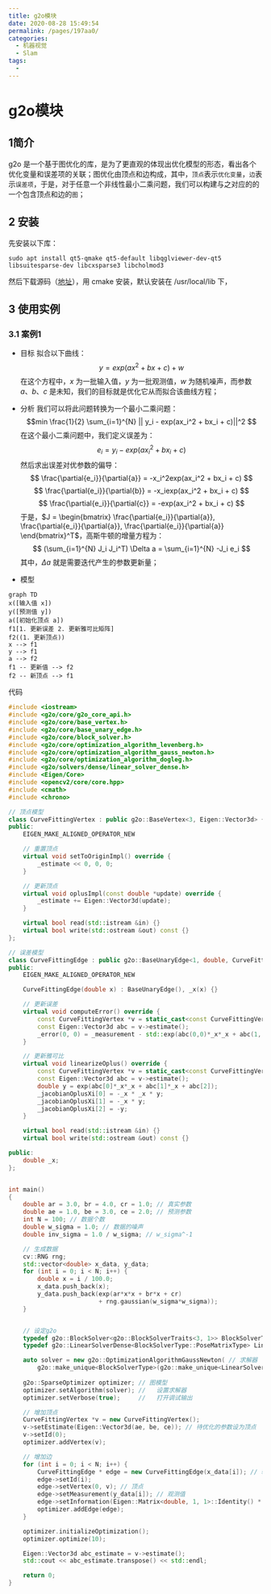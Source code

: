 ```yaml
---
title: g2o模块
date: 2020-08-28 15:49:54
permalink: /pages/197aa0/
categories: 
  - 机器视觉
  - Slam
tags: 
  - 
---
```

# g2o模块


## 1简介
g2o 是一个基于图优化的库，是为了更直观的体现出优化模型的形态，看出各个优化变量和误差项的关联；图优化由顶点和边构成，其中，`顶点`表示`优化变量`，`边`表示`误差项`，于是，对于任意一个非线性最小二乘问题，我们可以构建与之对应的的一个包含顶点和边的`图`；
## 2 安装
先安装以下库：
```shell
sudo apt install qt5-qmake qt5-default libqglviewer-dev-qt5 libsuitesparse-dev libcxsparse3 libcholmod3
```
然后下载源码（[地址](https://github.com/RainerKuemmerle/g2o)），用 cmake 安装，默认安装在 /usr/local/lib 下，
## 3 使用实例
### 3.1 案例1

- 目标
	拟合以下曲线：
    $$ y = exp(ax^2 + bx + c) + w $$
	在这个方程中，$x$ 为一批输入值，$y$ 为一批观测值，$w$ 为随机噪声，而参数 $a$、$b$、$c$ 是未知，我们的目标就是优化它从而拟合该曲线方程；
	
- 分析
	我们可以将此问题转换为一个最小二乘问题：
    $$min \frac{1}{2} \sum_{i=1}^{N} || y_i  - exp(ax_i^2 + bx_i + c)||^2 $$
	在这个最小二乘问题中，我们定义误差为：
    $$e_i = y_i - exp(ax_i^2 + bx_i + c)$$
	然后求出误差对优参数的偏导：
    $$ \frac{\partial{e_i}}{\partial{a}} =  -x_i^2exp(ax_i^2 + bx_i + c) $$
    $$ \frac{\partial{e_i}}{\partial{b}} =  -x_iexp(ax_i^2 + bx_i + c) $$
    $$ \frac{\partial{e_i}}{\partial{c}} =  -exp(ax_i^2 + bx_i + c) $$
	于是，$J = \begin{bmatrix}  \frac{\partial{e_i}}{\partial{a}},  \frac{\partial{e_i}}{\partial{a}},  \frac{\partial{e_i}}{\partial{a}} \end{bmatrix}^T$，高斯牛顿的增量方程为：
	$$ (\sum_{i=1}^{N} J_i J_i^T) \Delta a = \sum_{i=1}^{N} -J_i e_i $$
	其中，$\Delta a$ 就是需要迭代产生的参数更新量；
- 模型
```mermaid
graph TD
x([输入值 x])
y([预测值 y])
a([初始化顶点 a])
f1[1. 更新误差 2. 更新雅可比矩阵]
f2((1. 更新顶点))
x --> f1
y --> f1
a --> f2
f1 -- 更新值 --> f2
f2 -- 新顶点 --> f1
```
代码
```cpp
#include <iostream>
#include <g2o/core/g2o_core_api.h>
#include <g2o/core/base_vertex.h>
#include <g2o/core/base_unary_edge.h>
#include <g2o/core/block_solver.h>
#include <g2o/core/optimization_algorithm_levenberg.h>
#include <g2o/core/optimization_algorithm_gauss_newton.h>
#include <g2o/core/optimization_algorithm_dogleg.h>
#include <g2o/solvers/dense/linear_solver_dense.h>
#include <Eigen/Core>
#include <opencv2/core/core.hpp>
#include <cmath>
#include <chrono>

// 顶点模型
class CurveFittingVertex : public g2o::BaseVertex<3, Eigen::Vector3d> { // 采用顶点模板，并设置维度、类型
public:
    EIGEN_MAKE_ALIGNED_OPERATOR_NEW

    // 重置顶点
    virtual void setToOriginImpl() override {
        _estimate << 0, 0, 0;
    }

    // 更新顶点
    virtual void oplusImpl(const double *update) override {
        _estimate += Eigen::Vector3d(update);
    }

    virtual bool read(std::istream &in) {}
    virtual bool write(std::ostream &out) const {}
};

// 误差模型
class CurveFittingEdge : public g2o::BaseUnaryEdge<1, double, CurveFittingVertex> {
public:
    EIGEN_MAKE_ALIGNED_OPERATOR_NEW

    CurveFittingEdge(double x) : BaseUnaryEdge(), _x(x) {}

    // 更新误差
    virtual void computeError() override {
        const CurveFittingVertex *v = static_cast<const CurveFittingVertex *> (_vertices[0]);
        const Eigen::Vector3d abc = v->estimate();
        _error(0, 0) = _measurement - std::exp(abc(0,0)*_x*_x + abc(1, 0)*_x + abc(2, 0));
    }

    // 更新雅可比
    virtual void linearizeOplus() override {
        const CurveFittingVertex *v = static_cast<const CurveFittingVertex *> (_vertices[0]);
        const Eigen::Vector3d abc = v->estimate();
        double y = exp(abc[0]*_x*_x + abc[1]*_x + abc[2]);
        _jacobianOplusXi[0] = -_x * _x * y;
        _jacobianOplusXi[1] = -_x * y;
        _jacobianOplusXi[2] = -y;
    }

    virtual bool read(std::istream &in) {}
    virtual bool write(std::ostream &out) const {}

public:
    double _x;
};


int main()
{
    double ar = 3.0, br = 4.0, cr = 1.0; // 真实参数
    double ae = 1.0, be = 3.0, ce = 2.0; // 预测参数
    int N = 100; // 数据个数
    double w_sigma = 1.0; // 数据的噪声
    double inv_sigma = 1.0 / w_sigma; // w_sigma^-1

    // 生成数据
    cv::RNG rng;
    std::vector<double> x_data, y_data;
    for (int i = 0; i < N; i++) {
        double x = i / 100.0;
        x_data.push_back(x);
        y_data.push_back(exp(ar*x*x + br*x + cr) 
                         + rng.gaussian(w_sigma*w_sigma));
    }


    // 设定g2o
    typedef g2o::BlockSolver<g2o::BlockSolverTraits<3, 1>> BlockSolverType; // 顶点类型
    typedef g2o::LinearSolverDense<BlockSolverType::PoseMatrixType> LinearSolverType; // 边类型

    auto solver = new g2o::OptimizationAlgorithmGaussNewton( // 求解器
        g2o::make_unique<BlockSolverType>(g2o::make_unique<LinearSolverType>()));
    
    g2o::SparseOptimizer optimizer; // 图模型
    optimizer.setAlgorithm(solver); //   设置求解器
    optimizer.setVerbose(true);     //   打开调试输出

    // 增加顶点
    CurveFittingVertex *v = new CurveFittingVertex();
    v->setEstimate(Eigen::Vector3d(ae, be, ce)); // 待优化的参数设为顶点
    v->setId(0);
    optimizer.addVertex(v);

    // 增加边
    for (int i = 0; i < N; i++) {
        CurveFittingEdge * edge = new CurveFittingEdge(x_data[i]); // 输入值
        edge->setId(i);
        edge->setVertex(0, v); // 顶点
        edge->setMeasurement(y_data[i]); // 观测值
        edge->setInformation(Eigen::Matrix<double, 1, 1>::Identity() * inv_sigma);
        optimizer.addEdge(edge);
    }

    optimizer.initializeOptimization();
    optimizer.optimize(10);

    Eigen::Vector3d abc_estimate = v->estimate();
    std::cout << abc_estimate.transpose() << std::endl;

    return 0;
}
```